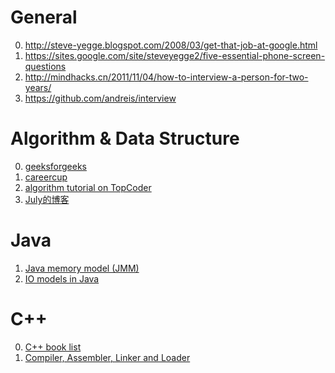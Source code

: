 General
==========

0. http://steve-yegge.blogspot.com/2008/03/get-that-job-at-google.html 
1. https://sites.google.com/site/steveyegge2/five-essential-phone-screen-questions
2. http://mindhacks.cn/2011/11/04/how-to-interview-a-person-for-two-years/
3. https://github.com/andreis/interview

Algorithm & Data Structure
=========

0. [geeksforgeeks](http://www.geeksforgeeks.org/)
1. [careercup](http://www.careercup.com/)
2. [algorithm tutorial on TopCoder](http://community.topcoder.com/tc?module=Static&d1=tutorials&d2=alg_index)
3. [July的博客](http://blog.csdn.net/v_JULY_v)

Java
==========

1. [Java memory model (JMM)](http://jiangzhengjun.iteye.com/blog/652532)
2. [IO models in Java](http://2014.54chen.com/blog/2014/03/12/io-demystified/)

C++
==========
0. [C++ book list](http://stackoverflow.com/questions/388242/the-definitive-c-book-guide-and-list?rq=1)
1. [Compiler, Assembler, Linker and Loader](http://www.tenouk.com/ModuleW.html)
